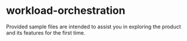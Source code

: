 # workload-orchestration
Provided sample files are intended to assist you in exploring the product and its features for the first time.
